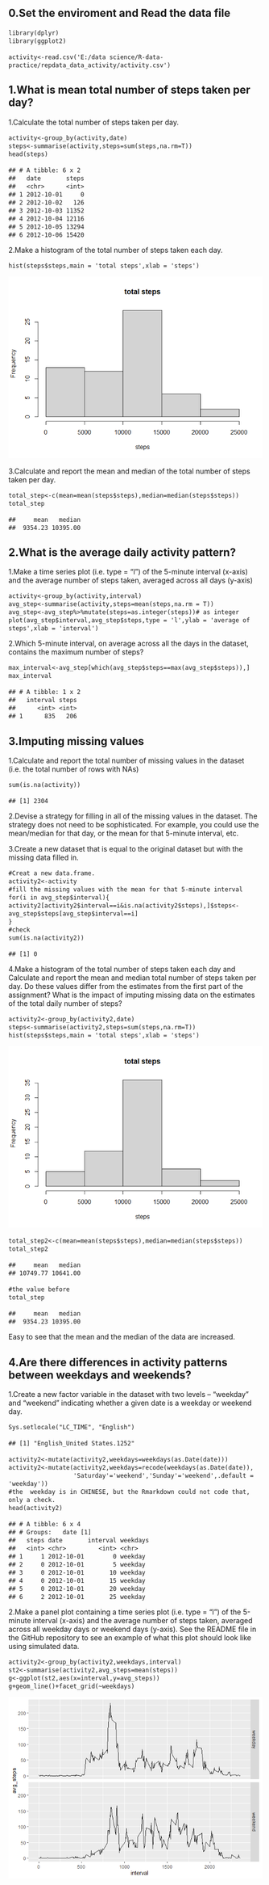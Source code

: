 0.Set the enviroment and Read the data file
-------------------------------------------

    library(dplyr)
    library(ggplot2)

    activity<-read.csv('E:/data science/R-data-practice/repdata_data_activity/activity.csv')

1.What is mean total number of steps taken per day?
---------------------------------------------------

1.Calculate the total number of steps taken per day.

    activity<-group_by(activity,date)
    steps<-summarise(activity,steps=sum(steps,na.rm=T))
    head(steps)

    ## # A tibble: 6 x 2
    ##   date       steps
    ##   <chr>      <int>
    ## 1 2012-10-01     0
    ## 2 2012-10-02   126
    ## 3 2012-10-03 11352
    ## 4 2012-10-04 12116
    ## 5 2012-10-05 13294
    ## 6 2012-10-06 15420

2.Make a histogram of the total number of steps taken each day.

    hist(steps$steps,main = 'total steps',xlab = 'steps')

![](PA1_template_files/figure-markdown_strict/unnamed-chunk-3-1.png)

3.Calculate and report the mean and median of the total number of steps
taken per day.

    total_step<-c(mean=mean(steps$steps),median=median(steps$steps))
    total_step

    ##     mean   median 
    ##  9354.23 10395.00

2.What is the average daily activity pattern?
---------------------------------------------

1.Make a time series plot (i.e. type = “l”) of the 5-minute interval
(x-axis) and the average number of steps taken, averaged across all days
(y-axis)

    activity<-group_by(activity,interval)
    avg_step<-summarise(activity,steps=mean(steps,na.rm = T))
    avg_step<-avg_step%>%mutate(steps=as.integer(steps))# as integer
    plot(avg_step$interval,avg_step$steps,type = 'l',ylab = 'average of steps',xlab = 'interval')

[](PA1_template_files/figure-markdown_strict/plot2-1.png)

2.Which 5-minute interval, on average across all the days in the
dataset, contains the maximum number of steps?

    max_interval<-avg_step[which(avg_step$steps==max(avg_step$steps)),]
    max_interval

    ## # A tibble: 1 x 2
    ##   interval steps
    ##      <int> <int>
    ## 1      835   206

3.Imputing missing values
-------------------------

1.Calculate and report the total number of missing values in the dataset
(i.e. the total number of rows with NAs)

    sum(is.na(activity))

    ## [1] 2304

2.Devise a strategy for filling in all of the missing values in the
dataset. The strategy does not need to be sophisticated. For example,
you could use the mean/median for that day, or the mean for that
5-minute interval, etc.

3.Create a new dataset that is equal to the original dataset but with
the missing data filled in.

    #Creat a new data.frame.
    activity2<-activity
    #fill the missing values with the mean for that 5-minute interval
    for(i in avg_step$interval){
    activity2[activity2$interval==i&is.na(activity2$steps),]$steps<-avg_step$steps[avg_step$interval==i]
    }
    #check
    sum(is.na(activity2))

    ## [1] 0

4.Make a histogram of the total number of steps taken each day and
Calculate and report the mean and median total number of steps taken per
day. Do these values differ from the estimates from the first part of
the assignment? What is the impact of imputing missing data on the
estimates of the total daily number of steps?

    activity2<-group_by(activity2,date)
    steps<-summarise(activity2,steps=sum(steps,na.rm=T))
    hist(steps$steps,main = 'total steps',xlab = 'steps')

![](PA1_template_files/figure-markdown_strict/unnamed-chunk-8-1.png)

    total_step2<-c(mean=mean(steps$steps),median=median(steps$steps))
    total_step2

    ##     mean   median 
    ## 10749.77 10641.00

    #the value before
    total_step

    ##     mean   median 
    ##  9354.23 10395.00

Easy to see that the mean and the median of the data are increased.

4.Are there differences in activity patterns between weekdays and weekends?
---------------------------------------------------------------------------

1.Create a new factor variable in the dataset with two levels –
“weekday” and “weekend” indicating whether a given date is a weekday or
weekend day.

    Sys.setlocale("LC_TIME", "English")

    ## [1] "English_United States.1252"

    activity2<-mutate(activity2,weekdays=weekdays(as.Date(date)))
    activity2<-mutate(activity2,weekdays=recode(weekdays(as.Date(date)),
                      'Saturday'='weekend','Sunday'='weekend',.default = 'weekday'))
    #the  weekday is in CHINESE, but the Rmarkdown could not code that, only a check.
    head(activity2)

    ## # A tibble: 6 x 4
    ## # Groups:   date [1]
    ##   steps date       interval weekdays
    ##   <int> <chr>         <int> <chr>   
    ## 1     1 2012-10-01        0 weekday 
    ## 2     0 2012-10-01        5 weekday 
    ## 3     0 2012-10-01       10 weekday 
    ## 4     0 2012-10-01       15 weekday 
    ## 5     0 2012-10-01       20 weekday 
    ## 6     2 2012-10-01       25 weekday

2.Make a panel plot containing a time series plot (i.e. type = “l”) of
the 5-minute interval (x-axis) and the average number of steps taken,
averaged across all weekday days or weekend days (y-axis). See the
README file in the GitHub repository to see an example of what this plot
should look like using simulated data.

    activity2<-group_by(activity2,weekdays,interval)
    st2<-summarise(activity2,avg_steps=mean(steps))
    g<-ggplot(st2,aes(x=interval,y=avg_steps))
    g+geom_line()+facet_grid(~weekdays)

![](PA1_template_files/figure-markdown_strict/unnamed-chunk-12-1.png)
